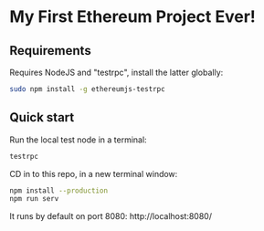 # My First Ethereum Project Ever!

## Requirements
Requires NodeJS and "testrpc", install the latter globally:
```bash
sudo npm install -g ethereumjs-testrpc
```

## Quick start
Run the local test node in a terminal:
```bash
testrpc
```
CD in to this repo, in a new terminal window:
```bash
npm install --production
npm run serv

```
It runs by default on port 8080:
http://localhost:8080/
